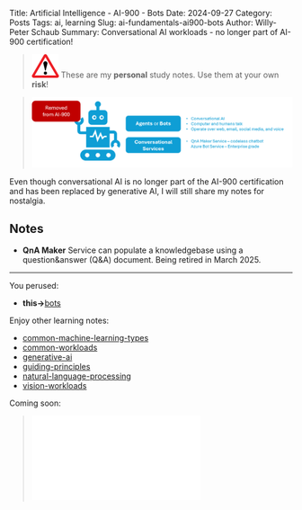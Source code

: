 Title: Artificial Intelligence - AI-900 - Bots
Date: 2024-09-27
Category: Posts 
Tags: ai, learning
Slug: ai-fundamentals-ai900-bots
Author: Willy-Peter Schaub
Summary: Conversational AI workloads - no longer part of AI-900 certification!

>
>![alert](../images/alert-tiny.png)
>These are my **personal** study notes. Use them at your own **risk**!

> ![bots](../images/ai-fundamentals-ai900-bots.png) 

Even though conversational AI is no longer part of the AI-900 certification and has been replaced by generative AI, I will still share my notes for nostalgia.

## Notes

- **QnA Maker** Service can populate a knowledgebase using a question&answer (Q&A) document. Being retired in March 2025.

---

You perused:

- **this->**[bots](/ai-fundamentals-ai900-bots.html)

Enjoy other learning notes:

- [common-machine-learning-types](/ai-fundamentals-ai900-common-machine-learning-types.html)
- [common-workloads](/ai-fundamentals-ai900-common-workloads.html)
- [generative-ai](/ai-fundamentals-ai900-generative-ai.html)
- [guiding-principles](/ai-fundamentals-ai900-guiding-principles.html)
- [natural-language-processing](/ai-fundamentals-ai900-natural-language-processing.html)
- [vision-workloads](/ai-fundamentals-ai900-vision-workloads.html)

Coming soon:

> ![ai-900 poster](../images/ai-fundamentals-ai900-poster.html)
 
